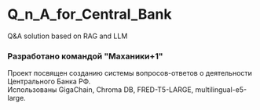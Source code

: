 # Q_n_A_for_Central_Bank
Q&amp;A solution based on RAG and LLM 

### Разработано командой "Маханики+1"

Проект посвящен созданию системы вопросов-ответов о деятельности Центрального Банка РФ.  
Использованы GigaChain, Chroma DB, FRED-T5-LARGE, multilingual-e5-large.
